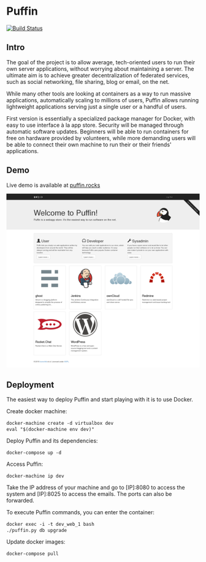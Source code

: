 # Puffin
[![Build Status](https://travis-ci.org/loomchild/puffin.svg?branch=master)](https://travis-ci.org/loomchild/puffin)

## Intro

The goal of the project is to allow average, tech-oriented users to run their own server applications, without worrying about maintaining a server. The ultimate aim is to achieve greater decentralization of federated services, such as social networking, file sharing, blog or email, on the net.

While many other tools are looking at containers as a way to run massive applications, automatically scaling to millions of users, Puffin allows running lightweight applications serving just a single user or a handful of users.

First version is essentially a specialized package manager for Docker, with easy to use interface à la app store. Security will be managed through automatic software updates. Beginners will be able to run containers for free on hardware provided by volunteers, while more demanding users will be able to connect their own machine to run their or their friends' applications.

## Demo

Live demo is available at [puffin.rocks](http://puffin.rocks)

[![Puffin Front Page](/doc/screenshot.png?raw=true)](http://puffin.rocks)

## Deployment
The easiest way to deploy Puffin and start playing with it is to use Docker.

Create docker machine:

	docker-machine create -d virtualbox dev
	eval "$(docker-machine env dev)"

Deploy Puffin and its dependencies:

	docker-compose up -d

Access Puffin:

	docker-machine ip dev

Take the IP address of your machine and go to [IP]:8080 to access the system and [IP]:8025 to access the emails.
The ports can also be forwarded.

To execute Puffin commands, you can enter the container:

	docker exec -i -t dev_web_1 bash
	./puffin.py db upgrade

Update docker images:

	docker-compose pull
